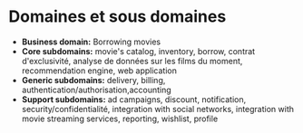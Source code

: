 # Domaines et sous domaines
- **Business domain:** Borrowing movies
- **Core subdomains:** movie's catalog, inventory, borrow, contrat d'exclusivité, analyse de données sur les films du moment, recommendation engine, web application
- **Generic subdomains:** delivery, billing, authentication/authorisation,accounting
- **Support subdomains:** ad campaigns, discount, notification, security/confidentialité, integration with social networks, integration with movie streaming services, reporting, wishlist, profile
